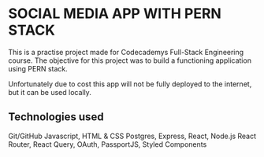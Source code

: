 # SOCIAL MEDIA APP WITH PERN STACK
This is a practise project made for Codecademys Full-Stack Engineering course. The objective for this project was to build a functioning application using PERN stack.

Unfortunately due to cost this app will not be fully deployed to the internet, but it can be used locally.

## Technologies used
Git/GitHub
Javascript, HTML & CSS
Postgres, Express, React, Node.js
React Router, React Query, OAuth, PassportJS, Styled Components
